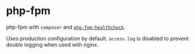 # php-fpm

php-fpm with `composer` and [`php-fpm-healthcheck`](https://github.com/renatomefi/php-fpm-healthcheck).

Uses production configuration by default. `access.log` is disabled to prevent double logging when used with nginx.

